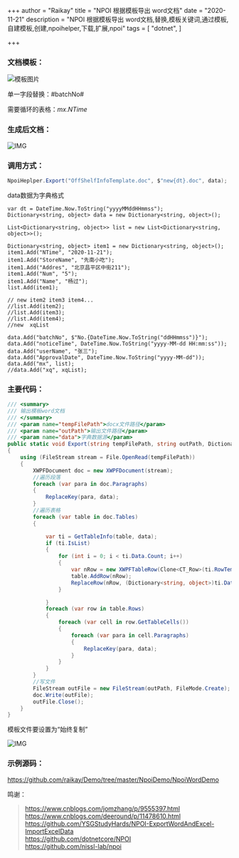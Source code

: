 +++
author = "Raikay"
title = "NPOI 根据模板导出 word文档"
date = "2020-11-21"
description = "NPOI 根据模板导出 word文档,替换,模板关键词,通过模板,自建模板,创建,npoihelper,下载,扩展,npoi"
tags = [
    "dotnet",
]

+++

### 文档模板：

![模板图片](https://gitee.com/imgrep001/m1/raw/master/2020/11/21/20201121183654.png)

单一字段替换：\#batchNo#  

需要循环的表格：$mx.NTime$  

### 生成后文档：

![IMG](https://gitee.com/imgrep001/m1/raw/master/2020/11/21/20201121183828.png)



### 调用方式：

```c#
NpoiHeplper.Export("OffShelfInfoTemplate.doc", $"new{dt}.doc", data);
```

data数据为字典格式

```
var dt = DateTime.Now.ToString("yyyyMMddHHmmss");
Dictionary<string, object> data = new Dictionary<string, object>();

List<Dictionary<string, object>> list = new List<Dictionary<string, object>>();

Dictionary<string, object> item1 = new Dictionary<string, object>();
item1.Add("NTime", "2020-11-21");
item1.Add("StoreName", "先南小吃");
item1.Add("Addres", "北京昌平区中街211");
item1.Add("Num", "5");
item1.Add("Name", "杨过");
list.Add(item1);

// new item2 item3 item4...
//list.Add(item2);
//list.Add(item3);
//list.Add(item4);
//new  xqList

data.Add("batchNo", $"No.{DateTime.Now.ToString("ddHHmmss")}");
data.Add("noticeTime", DateTime.Now.ToString("yyyy-MM-dd HH:mm:ss"));
data.Add("userName", "张三");
data.Add("ApprovalDate", DateTime.Now.ToString("yyyy-MM-dd"));
data.Add("mx", list);
//data.Add("xq", xqList);
```

### 主要代码：

```c#
/// <summary>
/// 输出模板word文档
/// </summary>
/// <param name="tempFilePath">docx文件路径</param>
/// <param name="outPath">输出文件路径</param>
/// <param name="data">字典数据源</param>
public static void Export(string tempFilePath, string outPath, Dictionary<string, object> data)
{
    using (FileStream stream = File.OpenRead(tempFilePath))
    {
        XWPFDocument doc = new XWPFDocument(stream);
        //遍历段落                  
        foreach (var para in doc.Paragraphs)
        {
            ReplaceKey(para, data);
        }
        //遍历表格      
        foreach (var table in doc.Tables)
        {

            var ti = GetTableInfo(table, data);
            if (ti.IsList)
            {
                for (int i = 0; i < ti.Data.Count; i++)
                {
                    var nRow = new XWPFTableRow(Clone<CT_Row>(ti.RowTemp), table);
                    table.AddRow(nRow);
                    ReplaceRow(nRow, (Dictionary<string, object>)ti.Data[i]);
                }

            }
            foreach (var row in table.Rows)
            {
                foreach (var cell in row.GetTableCells())
                {
                    foreach (var para in cell.Paragraphs)
                    {
                        ReplaceKey(para, data);
                    }
                }
            }
        }
        //写文件
        FileStream outFile = new FileStream(outPath, FileMode.Create);
        doc.Write(outFile);
        outFile.Close();
    }
}
```

模板文件要设置为“始终复制”  

![IMG](https://gitee.com/imgrep001/m1/raw/master/2020/11/21/20201121185700.png)



### 示例源码： 

https://github.com/raikay/Demo/tree/master/NpoiDemo/NpoiWordDemo

鸣谢：

> https://www.cnblogs.com/jomzhang/p/9555397.html  
> https://www.cnblogs.com/deeround/p/11478610.html  
> https://github.com/YSGStudyHards/NPOI-ExportWordAndExcel-ImportExcelData  
> https://github.com/dotnetcore/NPOI  
> https://github.com/nissl-lab/npoi  


